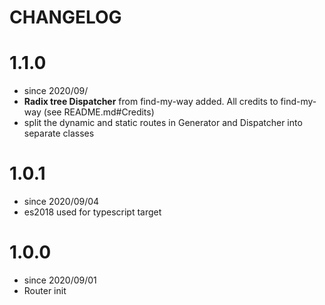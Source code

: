 # CHANGELOG

# 1.1.0
- since 2020/09/
- **Radix tree Dispatcher** from find-my-way added. All credits to find-my-way (see README.md#Credits)
- split the dynamic and static routes in Generator and Dispatcher into separate classes

# 1.0.1

- since 2020/09/04
- es2018 used for typescript target

# 1.0.0

- since 2020/09/01
- Router init